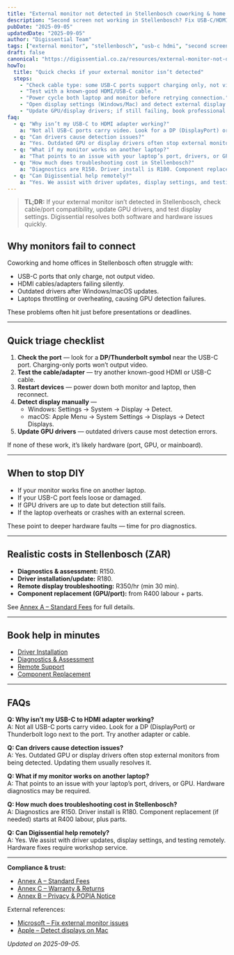 ```yaml
---
title: "External monitor not detected in Stellenbosch coworking & home offices"
description: "Second screen not working in Stellenbosch? Fix USB-C/HDMI detection issues with cable checks, driver updates, and safe troubleshooting steps."
pubDate: "2025-09-05"
updatedDate: "2025-09-05"
author: "Digissential Team"
tags: ["external monitor", "stellenbosch", "usb-c hdmi", "second screen"]
draft: false
canonical: "https://digissential.co.za/resources/external-monitor-not-detected-stellenbosch/"
howTo:
  title: "Quick checks if your external monitor isn’t detected"
  steps:
    - "Check cable type: some USB-C ports support charging only, not video."
    - "Test with a known-good HDMI/USB-C cable."
    - "Power cycle both laptop and monitor before retrying connection."
    - "Open display settings (Windows/Mac) and detect external display manually."
    - "Update GPU/display drivers; if still failing, book professional diagnostics."
faq:
  - q: "Why isn’t my USB-C to HDMI adapter working?"
    a: "Not all USB-C ports carry video. Look for a DP (DisplayPort) or Thunderbolt logo next to the port. Try another adapter or cable."
  - q: "Can drivers cause detection issues?"
    a: "Yes. Outdated GPU or display drivers often stop external monitors from being detected. Updating them usually resolves it."
  - q: "What if my monitor works on another laptop?"
    a: "That points to an issue with your laptop’s port, drivers, or GPU. Hardware diagnostics may be required."
  - q: "How much does troubleshooting cost in Stellenbosch?"
    a: "Diagnostics are R150. Driver install is R180. Component replacement (if needed) starts at R400 labour, plus parts."
  - q: "Can Digissential help remotely?"
    a: "Yes. We assist with driver updates, display settings, and testing remotely. Hardware fixes require workshop service."
---
```


> **TL;DR:** If your external monitor isn’t detected in Stellenbosch, check cable/port compatibility, update GPU drivers, and test display settings. Digissential resolves both software and hardware issues quickly.

## Why monitors fail to connect

Coworking and home offices in Stellenbosch often struggle with:
- USB-C ports that only charge, not output video.  
- HDMI cables/adapters failing silently.  
- Outdated drivers after Windows/macOS updates.  
- Laptops throttling or overheating, causing GPU detection failures.  

These problems often hit just before presentations or deadlines.

---

## Quick triage checklist

1. **Check the port** — look for a **DP/Thunderbolt symbol** near the USB-C port. Charging-only ports won’t output video.  
2. **Test the cable/adapter** — try another known-good HDMI or USB-C cable.  
3. **Restart devices** — power down both monitor and laptop, then reconnect.  
4. **Detect display manually** —  
   - Windows: Settings → System → Display → Detect.  
   - macOS: Apple Menu → System Settings → Displays → Detect Displays.  
5. **Update GPU drivers** — outdated drivers cause most detection errors.  

If none of these work, it’s likely hardware (port, GPU, or mainboard).

---

## When to stop DIY

- If your monitor works fine on another laptop.  
- If your USB-C port feels loose or damaged.  
- If GPU drivers are up to date but detection still fails.  
- If the laptop overheats or crashes with an external screen.  

These point to deeper hardware faults — time for pro diagnostics.

---

## Realistic costs in Stellenbosch (ZAR)

- **Diagnostics & assessment:** R150.  
- **Driver installation/update:** R180.  
- **Remote display troubleshooting:** R350/hr (min 30 min).  
- **Component replacement (GPU/port):** from R400 labour + parts.  

See [Annex A – Standard Fees](/legal/standard-fees/) for full details.  

---

## Book help in minutes

- [Driver Installation](/services/driver-installation/)  
- [Diagnostics & Assessment](/services/diagnostics/)  
- [Remote Support](/services/remote-support-setup/)  
- [Component Replacement](/services/component-replacement/)  

---

## FAQs

**Q: Why isn’t my USB-C to HDMI adapter working?**  
A: Not all USB-C ports carry video. Look for a DP (DisplayPort) or Thunderbolt logo next to the port. Try another adapter or cable.

**Q: Can drivers cause detection issues?**  
A: Yes. Outdated GPU or display drivers often stop external monitors from being detected. Updating them usually resolves it.

**Q: What if my monitor works on another laptop?**  
A: That points to an issue with your laptop’s port, drivers, or GPU. Hardware diagnostics may be required.

**Q: How much does troubleshooting cost in Stellenbosch?**  
A: Diagnostics are R150. Driver install is R180. Component replacement (if needed) starts at R400 labour, plus parts.

**Q: Can Digissential help remotely?**  
A: Yes. We assist with driver updates, display settings, and testing remotely. Hardware fixes require workshop service.

---

**Compliance & trust:**  
- [Annex A – Standard Fees](/legal/standard-fees/)  
- [Annex C – Warranty & Returns](/legal/warranty-returns/)  
- [Annex B – Privacy & POPIA Notice](/legal/privacy-popia-processing-notice/)  

External references:  
- [Microsoft – Fix external monitor issues](https://support.microsoft.com/en-us/windows/troubleshoot-external-monitor-connections-in-windows?utm_source=chatgpt.com)  
- [Apple – Detect displays on Mac](https://support.apple.com/en-za/guide/mac-help/mchlp2591/mac?utm_source=chatgpt.com)  

*Updated on 2025-09-05.*

